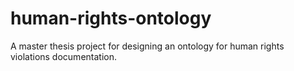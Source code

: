 # human-rights-ontology
A master thesis project for designing an ontology for human rights violations documentation.
